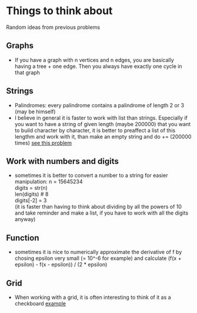 # Things to think about
Random ideas from previous problems


## Graphs
* If you have a graph with n vertices and n edges, you are basically having a tree + one edge. Then you always have exactly one cycle in that graph

## Strings
* Palindromes: every palindrome contains a palindrome of length 2 or 3 (may be himself)
* I believe in general it is faster to work with list than strings. Especially if you want to have a string of given length (maybe 200000) that you want to build character by character, it is better to preaffect a list of this lengthm and work with it, than make an empty string and do += (200000 times)  [see this problem](https://codeforces.com/contest/1503/problem/A)

## Work with numbers and digits
* sometimes it is better to convert a number to a string for easier manipulation:
n = 15645234 <br>
digits = str(n) <br>
len(digits) # 8 <br>
digits[-2] = 3 <br>
(it is faster than having to think about dividing by all the powers of 10 and take reminder and make a list, if you have to work with all the digits anyway)

## Function
* sometimes it is nice to numerically approximate the derivative of f
by chosing epsilon very small (= 10^-6 for example) 
and calculate (f(x + epsilon) - f(x - epsilon)) / (2 * epsilon)

## Grid
* When working with a grid, it is often interesting to think of it as a checkboard [example](https://codeforces.com/contest/1503/problem/B)

